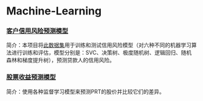 # Machine-Learning

### [客户信用风险预测模型](https://github.com/Finorita/Machine-Learning/blob/main/%E5%AE%A2%E6%88%B7%E4%BF%A1%E7%94%A8%E9%A3%8E%E9%99%A9%E9%A2%84%E6%B5%8B%E6%A8%A1%E5%9E%8B.ipynb)  
   简介：本项目将[此数据集](https://github.com/Finorita/Machine-Learning/blob/main/credit_customers.csv)用于训练和测试信用风险模型（对六种不同的机器学习算法进行训练和评估，模型分别是：SVC、决策树、极度随机树、逻辑回归、随机森林和梯度提升树），预测贷款人的信用风险。

### [股票收益预测模型](https://github.com/Finorita/Machine-Learning/blob/main/%E8%82%A1%E7%A5%A8%E9%A2%84%E6%B5%8B%E6%A8%A1%E5%9E%8B.ipynb)  
   简介：使用各种监督学习模型来预测PRT的股价并比较它们的差异。

